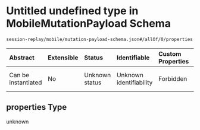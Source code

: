 # Untitled undefined type in MobileMutationPayload Schema

```txt
session-replay/mobile/mutation-payload-schema.json#/allOf/0/properties
```



| Abstract            | Extensible | Status         | Identifiable            | Custom Properties | Additional Properties | Access Restrictions | Defined In                                                                                                         |
| :------------------ | :--------- | :------------- | :---------------------- | :---------------- | :-------------------- | :------------------ | :----------------------------------------------------------------------------------------------------------------- |
| Can be instantiated | No         | Unknown status | Unknown identifiability | Forbidden         | Allowed               | none                | [mutation-payload-schema.json\*](../out/session-replay/mobile/mutation-payload-schema.json "open original schema") |

## properties Type

unknown
